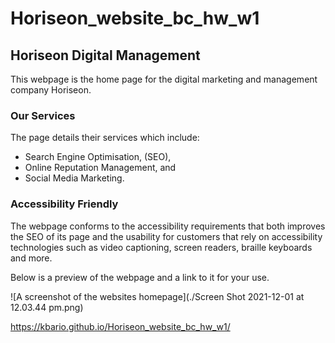 # Horiseon_website_bc_hw_w1

## Horiseon Digital Management
This webpage is the home page for the digital marketing and management company Horiseon. 

### Our Services
The page details their services which include:
 - Search Engine Optimisation, (SEO),
 - Online Reputation Management, and
 - Social Media Marketing.

### Accessibility Friendly
The webpage conforms to the accessibility requirements that both improves the SEO of its page and the usability for customers that rely on accessibility technologies such as video captioning, screen readers, braille keyboards and more.

Below is a preview of the webpage and a link to it for your use.

![A screenshot of the websites homepage](./Screen Shot 2021-12-01 at 12.03.44 pm.png)

https://kbario.github.io/Horiseon_website_bc_hw_w1/
